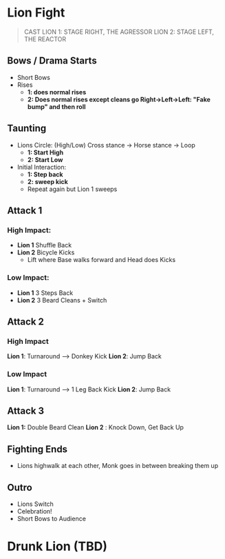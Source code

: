 # Lion Fight

> CAST
> LION 1: STAGE RIGHT, THE AGRESSOR
> LION 2: STAGE LEFT, THE REACTOR
## Bows / Drama Starts
 - Short Bows
 - Rises
	 - **1: does normal rises**
	 - **2: Does normal rises except cleans go Right->Left->Left: "Fake bump" and then roll**
## Taunting
* Lions Circle: (High/Low) Cross stance -> Horse stance -> Loop
	* **1: Start High**
	* **2: Start Low**
* Initial Interaction: 
	* **1: Step back**
	* **2: sweep kick**
	* Repeat again but Lion 1 sweeps
## Attack 1

### High Impact:
* **Lion 1** Shuffle Back
* **Lion 2** Bicycle Kicks 
	* Lift where Base walks forward and Head does Kicks
### Low Impact:
* **Lion 1** 3 Steps Back
* **Lion 2** 3 Beard Cleans + Switch
## Attack 2
### High Impact
**Lion 1**: Turnaround --> Donkey Kick
**Lion 2**: Jump Back
### Low Impact
**Lion 1**: Turnaround --> 1 Leg Back Kick
**Lion 2**: Jump Back
## Attack 3
**Lion 1:** Double Beard Clean
**Lion 2** : Knock Down, Get Back Up
## Fighting Ends

* Lions highwalk at each other, Monk goes in between breaking them up
## Outro
* Lions Switch 
* Celebration!
* Short Bows to Audience
# Drunk Lion (TBD)